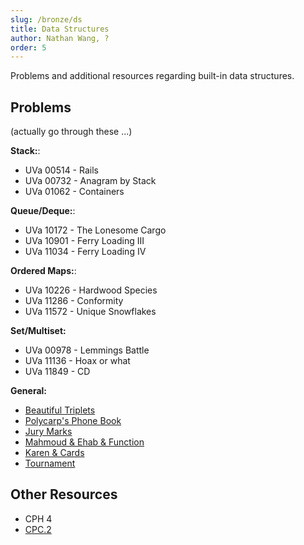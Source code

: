 ```yaml
---
slug: /bronze/ds
title: Data Structures
author: Nathan Wang, ?
order: 5
---
```


Problems and additional resources regarding built-in data structures.

<!-- END DESCRIPTION -->

## Problems

(actually go through these ...)

**Stack:**:
 - UVa 00514 - Rails
 - UVa 00732 - Anagram by Stack
 - UVa 01062 - Containers

**Queue/Deque:**:

 - UVa 10172 - The Lonesome Cargo
 - UVa 10901 - Ferry Loading III
 - UVa 11034 - Ferry Loading IV

**Ordered Maps:**:

- UVa 10226 - Hardwood Species
- UVa 11286 - Conformity
- UVa 11572 - Unique Snowflakes

**Set/Multiset:**

- UVa 00978 - Lemmings Battle
- UVa 11136 - Hoax or what
- UVa 11849 - CD

**General:**

- [Beautiful Triplets](https://www.hackerearth.com/practice/algorithms/greedy/basics-of-greedy-algorithms/practice-problems/algorithm/mancunian-and-beautiful-triplets-30968257/) [](54)
- [Polycarp's Phone Book](http://codeforces.com/contest/860/problem/B) [](56)
- [Jury Marks](http://codeforces.com/contest/831/problem/C) [](67)
- [Mahmoud & Ehab & Function](http://codeforces.com/contest/862/problem/E) [](74)
- [Karen & Cards](http://codeforces.com/contest/815/problem/D) [](86)
- [Tournament](http://codeforces.com/contest/878/problem/C) [](106)

## Other Resources

 - CPH 4
 - [CPC.2](https://github.com/SuprDewd/T-414-AFLV/tree/master/02_data_structures)
